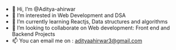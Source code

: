 - 👋 Hi, I’m @Aditya-ahirwar
- 👀 I’m interested in Web Development and DSA
- 🌱 I’m currently learning Reactjs, Data structures and algorithms
- 💞️ I’m looking to collaborate on Web development: Front end and Backend Projects
- 📫 You can email me on : adityaahirwar3@gmail.com

<!---
Aditya-ahirwar/Aditya-ahirwar is a ✨ special ✨ repository because its `README.md` (this file) appears on your GitHub profile.
You can click the Preview link to take a look at your changes.
--->
